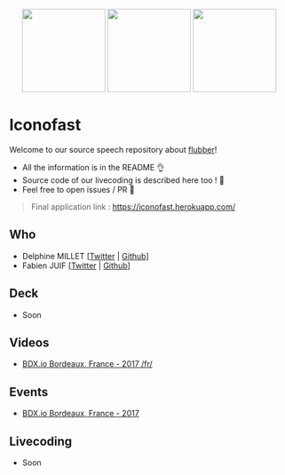 
<p align="center">
  <img src="https://i.imgur.com/wizjyqV.png" width="150px" />
  <img src="https://i.imgur.com/Casa7qQ.png" width="150px" />
  <img src="https://i.imgur.com/lKpUQis.png" width="150px" />
</p>

# Iconofast
Welcome to our source speech repository about [flubber](https://github.com/veltman/flubber)!

 - All the information is in the README 👌
 - Source code of our livecoding is described here too ! 📖
 - Feel free to open issues / PR 🤗

> Final application link : https://iconofast.herokuapp.com/

## Who
 - Delphine MILLET [[Twitter](https://twitter.com/milletdelphine) | [Github](https://github.com/delphinemillet)]
 - Fabien JUIF [[Twitter](https://twitter.com/fabienjuif) | [Github](https://github.com/fabienjuif)]

## Deck
 - Soon

## Videos
 - [BDX.io Bordeaux, France - 2017 /fr/](https://youtu.be/yldzlHIBWfY?t=13226)

## Events
 - [BDX.io Bordeaux, France - 2017](https://www.bdx.io/#/)

## Livecoding
 - Soon

